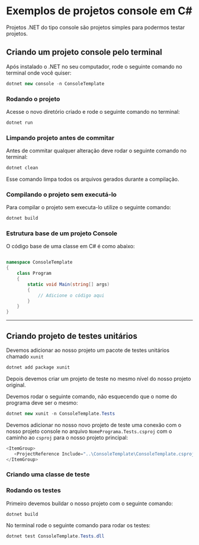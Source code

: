 # Exemplos de projetos console em C#

Projetos .NET do tipo console são projetos simples para podermos testar projetos.

## Criando um projeto console pelo terminal

Após instalado o .NET no seu computador, rode o seguinte comando no terminal onde você quiser:

```csharp
dotnet new console -n ConsoleTemplate
```

### Rodando o projeto

Acesse o novo diretório criado e rode o seguinte comando no terminal:

```csharp
dotnet run
```

### Limpando projeto antes de commitar

Antes de commitar qualquer alteração deve rodar o seguinte comando no terminal:

```csharp
dotnet clean
```

Esse comando  limpa todos os arquivos gerados durante a compilação.

### Compilando o projeto  sem executá-lo

Para compilar o projeto sem executa-lo utilize o seguinte comando:

```csharp
dotnet build
```

### Estrutura base  de um projeto Console

O código base de uma classe em C# é como abaixo:

```csharp

namespace ConsoleTemplate
{
    class Program
    {
        static void Main(string[] args)
        {
            // Adicione o código aqui
        }
    }
}
```

---

## Criando projeto de testes unitários

Devemos adicionar ao nosso projeto um pacote de testes unitários chamado `xunit`

```csharp
dotnet add package xunit
```

Depois devemos criar um projeto de teste no mesmo nível do nosso projeto original.

Devemos rodar o seguinte comando, não esquecendo que o nome do programa deve ser o mesmo:

```csharp
dotnet new xunit -n ConsoleTemplate.Tests
```

Devemos adicionar no nosso novo projeto de teste uma conexão com o nosso projeto console no arquivo `NomePrograma.Tests.csproj` com o caminho ao `csproj` para o nosso projeto principal:

```csharp
<ItemGroup>
   <ProjectReference Include="..\ConsoleTemplate\ConsoleTemplate.csproj" />
</ItemGroup>
```

### Criando uma classe de teste

### Rodando os testes

Primeiro devemos buildar o nosso projeto com o seguinte comando:

```csharp
dotnet build
```

No terminal rode o seguinte comando para rodar os testes:

```csharp
dotnet test ConsoleTemplate.Tests.dll
```



